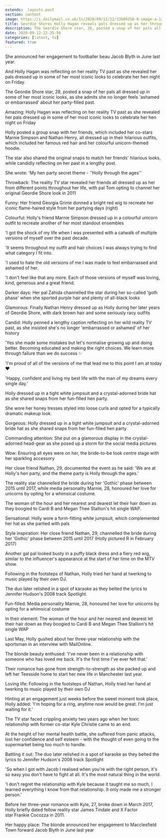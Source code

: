 ```yaml
---
extends: _layouts.post
section: content
image: https://i.dailymail.co.uk/1s/2020/09/12/12/33089258-0-image-a-128_1599910126360.jpg 
title: Geordie Shores Holly Hagan reveals pals dressed up as her through the ages for hen night 
description: The Geordie Shore star, 28, posted a snap of her pals all dressed up in some of her most iconic looks, as she admits she no longer feels ashamed or embarrassed about her party-filled past. 
date: 2020-09-12-12-35-56 
categories: [latest, tv] 
featured: true 
--- 
```

She announced her engagement to footballer beau Jacob Blyth in June last year.

And Holly Hagan was reflecting on her reality TV past as she revealed her pals dressed up in some of her most iconic looks to celebrate her hen night on Friday. 

The Geordie Shore star, 28, posted a snap of her pals all dressed up in some of her most iconic looks, as she admits she no longer feels 'ashamed or embarrassed' about her party-filled past. 

Amazing: Holly Hagan was reflecting on her reality TV past as she revealed her pals dressed up in some of her most iconic looks to celebrate her hen night on Friday

Holly posted a group snap with her friends, which included her co-stars Marnie Simpson and Nathan Henry, all dressed up in their hilarious outfits, which included her famous red hair and her colourful unicorn-themed hoodie.

The star also shared the original snaps to match her friends' hilarious looks, while candidly reflecting on her past in a lengthy post.

She wrote: 'My hen party secret theme - ''Holly through the ages''

Throwback: The reality TV star revealed her friends all dressed up as her from different points throughout her life, with pal Tom opting to channel her original Geordie Shore look in 2011

Funny: Her friend Georgia Grime donned a bright red wig to recreate her iconic flame-haired style from her partying days (right)

Colourful: Holly's friend Marnie Simpson dressed up in a colourful unicorn outfit to recreate another of her most standout ensembles

'I got the shock of my life when I was presented with a catwalk of multiple versions of myself over the past decade.

'It seems throughout my outfit and hair choices I was always trying to find what category I fit into.

'I used to hate the old versions of me I was made to feel embarrassed and ashamed of her.

'I don't feel like that any more. Each of those versions of myself was loving, kind, generous and a great friend.

Darker days: Her pal Zahida channelled the star during her so-called 'goth phase' when she sported purple hair and plenty of all-black looks

Glamorous: Finally Nathan Henry dressed up as Holly during her later years of Geordie Shore, with dark brown hair and some seriously racy outfits



Candid: Holly penned a lengthy caption reflecting on her wild reality TV past, as she insisted she's no longer 'embarrassed or ashamed' of her history

'Yes she made some mistakes but let's normalise growing up and doing better. Becoming educated and making the right choices. We learn more through failure than we do success ✨

'I'm proud of all of the versions of me that lead me to this point I am at today ❤️

'Happy, confident and living my best life with the man of my dreams every single day.'

Holly dressed up in a tight white jumpsuit and a crystal-adorned bride hat as she shared snaps from her fun-filled hen party.

She wore her honey tresses styled into loose curls and opted for a typically dramatic makeup look.   

Gorgeous: Holly dressed up in a tight white jumpsuit and a crystal-adorned bride hat as she shared snaps from her fun-filled hen party

Commanding attention: She put on a glamorous display in the crystal-adorned head-gear as she posed up a storm for the social media pictures

Wow: Ensuring all eyes were on her, the bride-to-be took centre stage with her sparkling accessory

Her close friend Nathan, 29, documented the event as he said: 'We are at Holly's hen party, and the theme party is Holly through the ages.'  

The reality star channelled the bride during her 'Gothic' phase between 2015 until 2017, while media personality Marnie, 28, honoured her love for unicorns by opting for a whimsical costume.   

The woman of the hour and her nearest and dearest let their hair down as they boogied to Cardi B and Megan Thee Stallion's hit single WAP. 

Sensational: Holly wore a form-fitting white jumpsuit, which complemented her hat as she partied with pals

Style inspiration: Her close friend Nathan, 29, channelled the bride during her 'Gothic' phase between 2015 until 2017 (Holly pictured R in February 2017)

Another gal pal looked busty in a puffy black dress and a fiery red wig, similar to the influencer's appearance at the start of her time on the MTV show. 

Following in the footsteps of Nathan, Holly tried her hand at twerking to music played by their own DJ.

The duo later relished in a spot of karaoke as they belted the lyrics to Jennifer Hudson's 2008 track Spotlight.

Fun-filled: Media personality Marnie, 28, honoured her love for unicorns by opting for a whimsical costume

In their element: The woman of the hour and her nearest and dearest let their hair down as they boogied to Cardi B and Megan Thee Stallion's hit single WAP

Last May, Holly gushed about her three-year relationship with the sportsman in an interview with MailOnline.

The blonde beauty enthused: 'I've never been in a relationship with someone who has loved me back. It's the first time I've ever felt that.' 

Their romance has gone from strength-to-strength as she packed up and left her Teesside home to start her new life in Manchester last year. 

Loving life: Following in the footsteps of Nathan, Holly tried her hand at twerking to music played by their own DJ

Hinting at an engagement just weeks before the sweet moment took place, Holly added: 'I'm hoping for a ring, anytime now would be great. I'm just waiting for it.'

The TV star faced crippling anxiety two years ago when her toxic relationship with former co-star Kyle Christie came to an end. 

At the height of her mental health battle, she suffered from panic attacks, lost her confidence and self esteem - with the thought of even going to the supermarket being too much to handle. 

Battling it out: The duo later relished in a spot of karaoke as they belted the lyrics to Jennifer Hudson's 2008 track Spotlight

'So when I got with Jacob I realised when you're with the right person, it's so easy you don't have to fight at all. It's the most natural thing in the world.

'I don't regret the relationship with Kyle because it taught me so much, I learned everything I know from that relationship. It only made me a stronger person.' 

Before her three-year romance with Kyle, 27, broke down in March 2017, Holly briefly dated fellow reality star James Tindale and X Factor star Frankie Cocozza in 2011.

Her happy place: The blonde announced her engagement to Macclesfield Town forward Jacob Blyth in June last year

